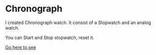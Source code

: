 # Chronograph

I created Chronograph watch. 
It consist of a Stopwatch and an analog watch.

You can Start and Stop stopwatch, reset it.

[Go here to see](https://mankhedekar96.github.io/mankhedekar96.github.io-chronograph/)
